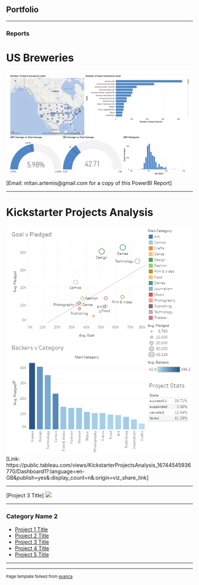 ## Portfolio

---

### Reports 

# US Breweries
<img src="images/WYWMBeerPowerBI1024_1.png?raw=true"/>
[Email: mltan.artemis@gmail.com for a copy of this PowerBI Report]

---
# Kickstarter Projects Analysis

<img src="images/KickStartProj.PNG?raw=true"/>
[Link: https://public.tableau.com/views/KickstarterProjectsAnalysis_16744545936770/Dashboard1?:language=en-GB&publish=yes&:display_count=n&:origin=viz_share_link]

---
[Project 3 Title]
<img src="images/dummy_thumbnail.jpg?raw=true"/>

---

### Category Name 2

- [Project 1 Title](http://example.com/)
- [Project 2 Title](http://example.com/)
- [Project 3 Title](http://example.com/)
- [Project 4 Title](http://example.com/)
- [Project 5 Title](http://example.com/)

---




---
<p style="font-size:11px">Page template forked from <a href="https://github.com/evanca/quick-portfolio">evanca</a></p>
<!-- Remove above link if you don't want to attibute -->
